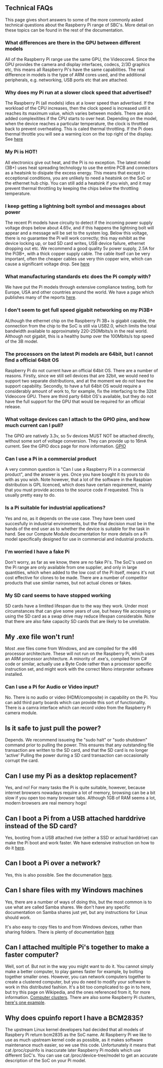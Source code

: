 ## Technical FAQs

This page gives short answers to some of the more commonly asked technical questions about the Raspberry Pi range of SBC's. More detail on these topics can be found in the rest of the documentation.

### What differences are there in the GPU between different models

All of the Raspberry Pi range use the same GPU, the Videocore4. Since the GPU provides the camera and display interfaces, codecs, 2/3D graphics etc, this means all Raspberry Pi's have the same capabilities. The real difference in models is the type of ARM cores used, and the additional peripherals, e.g. networking, USB ports etc that are attached.

### Why does my Pi run at a slower clock speed that advertised?

The Raspberry Pi (all models) idles at a lower speed than advertised. If the workload of the CPU increases, then the clock speed is increased until it reaches its maximum value, which varies between models. There are also added complexitites if the CPU starts to over heat. Depending on the model, when the device reaches a particular temperature, the clock is throttled back to prevent overheating. This is caled thermal throttling. If the Pi does thermal throttle you will see a warning icon on the top right of the display. See [here](./configuration/warning-icons.md) 

### My Pi is HOT!

All electronics give out heat, and the Pi is no exception. The latest model (3B+) uses heat spreading technology to use the entire PCB and connectors as a heatsink to disipate the excess energy. This means that except in ecceptional conditions, you are unlikely to need a heatsink on the SoC or the ethernet hub chip. You can still add a heatsink if you wish, and it may prevent thermal throttling by keeping the chips below the throttling temperature.

### I keep getting a lightning bolt symbol and messages about power

The recent Pi models have circuity to detect if the incoming power supply voltage drops below about 4.65v, and if this happens the lightning bolt will appear and a message will be set to the system log. Below this voltage, there is no guarantee the Pi will work correctly; this may exhibit as the device locking up, or bad SD card writes, USB device failure, ethernet dropping out etc. We recommend a good quality 5v power supply, 2.5A for the Pi3B+, with a thick copper supply cable. The cable itself can be very important, often the cheaper cables use very thin copper wire, which can cause a significant voltage drop. See [here](./configuration/warning-icons.md)

### What manufacturing standards etc does the Pi comply with?

We have put the Pi models through extensive compliance testing, both for Europe, USA and other countries around the world. We have a page which publishes many of the reports [here](./hardware/raspberrypi/conformity.md).

### I don't seem to get full speed gigabit networking on my Pi3B+

ALthough the ethernet chip on the Raspberry Pi 3B+ is gigabit capable, the connection from the chip to the SoC is still via USB2.0, which limits the total bandwidth available to approximately 220-250Mbits/s in the real world. Although not gigabit, this is a healthy bump over the 100Mbits/s top speed of the 3B model. 

### The processors on the latest Pi models are 64bit, but I cannot find a official 64bit OS

Raspberry Pi do not current have an official 64bit OS. There are a number of reasons. Firstly, since we still sell devices that are 32bit, we would need to support two separate distributions, and at the moment we do not have the support capability. Secondly, to have a full 64bit OS would require a considerably amount of work to, for example, fix the interfacing to the 32bit Videocore GPU. There are third party 64bit OS's available, but they do not have the full support for the GPU that would be required for an official release. 

### What voltage devices can I attach to the GPIO pins, and how much current can I pull?

The GPIO are natively 3.3v, so 5v devices MUST NOT be attached directly, without some sort of voltage conversion. They can provide up to 16mA current. See the GPIO docs page for more information. [GPIO](hardware/raspberrypi/gpio/README.md)

### Can I use a Pi in a commercial product

A very common question is "Can I use a Raspberry Pi in a commercial product", and the answer is yes. Once you have bought it its yours to do with as you wish. Note however, that a lot of the software in the Raspbian distribution is GPL licenced, which does have certain requirement, mainly that you must provide access to the source code if requested. This is usually pretty easy to do.

### Is a Pi suitable for industrial applications?

Yes and no, as it depends on the use case. They have been used succesfully in industrial environments, but the final decision must be in the hands of the end user as to whether the device is suitable for the task in hand. See our Compute Module documentation for more details on a Pi model specifically designed for use in commercial and industrial products.

### I'm worried I have a fake Pi

Don't worry, as far as we know, there are no fake Pi's. The SoC's used on the Pi range are only available from one supplier, and only in large quantities, which when added to the low cost of the Pi itself, means it's not cost effective for clones to be made. There are a number of competitor products that use similar names, but not actual clones or fakes. 

### My SD card seems to have stopped working

SD cards have a limtited lifespan due to the way they work. Under most circumstances that can give some years of use, but heavy file accessing or using the SD card as a swap drive may reduce lifespan considerable. Note that there are also fake capacity SD cards that are likely to be unreliable.

## My .exe file won't run!

Most .exe files come from Windows, and are compiled for the x86 processor architecture. These will not run on the Raspberry Pi, which uses an ARM processor architecture. A minority of .exe's, compiled from C# code or similar, actually use a Byte Code rather than a processor specific instruction set, and might work with the correct Mono interpreter software installed.

### Can I use a Pi for Audio or Video input?

No. There is no audio or video (HDMI/composite) in capability on the Pi. You can add third party boards which can provide this sort of functionality. There is a camra interface which can record video from the Raspberry Pi camera module.

## Is it safe to just pull the power?

Depends. We recommend issueing the "sudo halt" or "sudo shutdown" command prior to pulling the power. This ensures that any outstanding file transaction are written to the SD card, and that the SD card is no longer 'active' Pulling the power during a SD card transaction can occasionally corrupt the card.

## Can I use my Pi as a desktop replacement?

Yes, and no! For many tasks the Pi is quite suitable, however, because internet browsers nowadays require a lot of memory, browsing can be a bit slow if you open too many browser tabs. Although 1GB of RAM seems a lot, modern browsers are real memory hogs!

## Can I boot a Pi from a USB attached harddrive instead of the SD card?

Yes, booting from a USB attached rive (either a SSD or actual harddrive) can make the Pi boot and work faster. We have extensive instruction on how to do it [here](./hardware/raspberrypi/bootmodes/msd.md). 

## Can I boot a Pi over a network?

Yes, this is also possible. See the documenation [here](./hardware/raspberrypi/bootmodes/net.md).

## Can I share files with my Windows machines

Yes, there are a number of ways of doing this, but the most common is to use what are called Samba shares. We don't have any specific documentation on Samba shares just yet, but any instructions for Linux should work.

It's also easy to copy files to and from Windows devices, rather than sharing folders. There is plenty of documentation [here](./remote-access/README.md)

## Can I attached multiple Pi's together to make a faster computer?

Well, sort of. But not in the way you might want to do it. You cannot simply make a better computer, to play games faster for example,  by bolting together smaller ones. However, you can network computers together to create a clustered computer, but you do need to modify your software to work in this distributed fashion. It's a bit too complicated to go in to here, but try this page on Wikipedia, and the ones referenced from it, for more information. [Computer clusters](https://en.wikipedia.org/wiki/Computer_cluster). There are also some Raspberry Pi clusters, [here's one example](https://www.pidramble.com/).

## Why does cpuinfo report I have a BCM2835?

The upstream Linux kernel developers had decided that all models of Raspbery Pi return bcm2835 as the SoC name. At Raspberry Pi we like to use as much upstream kernel code as possible, as it makes software maintenance much easier, so we use this code. Unfortunately it means that cat /proc/cpuinfo is inaccurate later Raspberry Pi models which use different SoC's. You can use cat /proc/device-tree/model to get an accurate description of the SoC on your Pi model.




